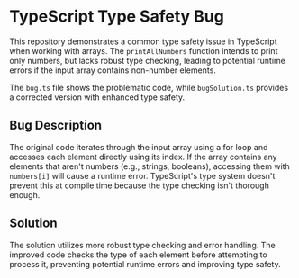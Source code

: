 # TypeScript Type Safety Bug

This repository demonstrates a common type safety issue in TypeScript when working with arrays.  The `printAllNumbers` function intends to print only numbers, but lacks robust type checking, leading to potential runtime errors if the input array contains non-number elements.

The `bug.ts` file shows the problematic code, while `bugSolution.ts` provides a corrected version with enhanced type safety.

## Bug Description

The original code iterates through the input array using a for loop and accesses each element directly using its index.  If the array contains any elements that aren't numbers (e.g., strings, booleans), accessing them with `numbers[i]` will cause a runtime error.  TypeScript's type system doesn't prevent this at compile time because the type checking isn't thorough enough. 

## Solution

The solution utilizes more robust type checking and error handling. The improved code checks the type of each element before attempting to process it, preventing potential runtime errors and improving type safety.